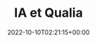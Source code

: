 ---
weight: 30
title: "IA et Qualia"
description: "Entraînement et déploiement de modèles d'IA sur Qualia."
icon: neurology
lead: ""
date: 2022-10-10T02:21:15+00:00
lastmod: 2022-10-10T02:21:15+00:00
draft: false
images: []
---